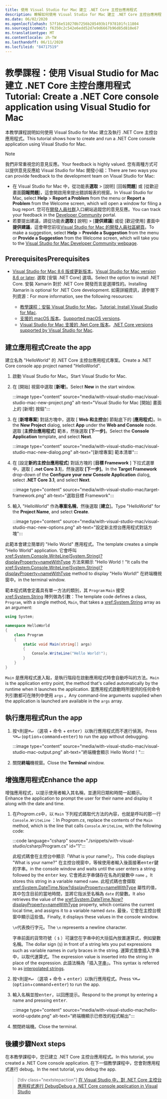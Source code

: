 ```yaml
---
title: 使用 Visual Studio for Mac 建立 .NET Core 主控台應用程式
description: 瞭解如何使用 Visual Studio for Mac 建立 .NET Core 主控台應用程式。
ms.date: 06/02/2020
ms.openlocfilehash: 57f16e510270b7256b285493b1f978101fc11804
ms.sourcegitcommit: f6350c2c542e6edd52d7e9d6667b96d85d810e67
ms.translationtype: MT
ms.contentlocale: zh-TW
ms.lasthandoff: 06/11/2020
ms.locfileid: "84717519"
---
```

# <a name="tutorial-create-a-net-core-console-application-using-visual-studio-for-mac"></a><span data-ttu-id="ef1e9-103">教學課程：使用 Visual Studio for Mac 建立 .NET Core 主控台應用程式</span><span class="sxs-lookup"><span data-stu-id="ef1e9-103">Tutorial: Create a .NET Core console application using Visual Studio for Mac</span></span>

<span data-ttu-id="ef1e9-104">本教學課程說明如何使用 Visual Studio for Mac 建立及執行 .NET Core 主控台應用程式。</span><span class="sxs-lookup"><span data-stu-id="ef1e9-104">This tutorial shows how to create and run a .NET Core console application using Visual Studio for Mac.</span></span>

> [!NOTE]
> <span data-ttu-id="ef1e9-105">我們非常重視您的意見反應。</span><span class="sxs-lookup"><span data-stu-id="ef1e9-105">Your feedback is highly valued.</span></span> <span data-ttu-id="ef1e9-106">您有兩種方式可以提供意見反應給 Visual Studio for Mac 開發小組：</span><span class="sxs-lookup"><span data-stu-id="ef1e9-106">There are two ways you can provide feedback to the development team on Visual Studio for Mac:</span></span>
>
> * <span data-ttu-id="ef1e9-107">在 Visual Studio for Mac 中，從功能表**選取**  >  [說明] [回報**問題**] 或 [從歡迎畫面**回報問題**]，這會開啟用來提出錯誤報表的視窗。</span><span class="sxs-lookup"><span data-stu-id="ef1e9-107">In Visual Studio for Mac, select **Help** > **Report a Problem** from the menu or **Report a Problem** from the Welcome screen, which will open a window for filing a bug report.</span></span> <span data-ttu-id="ef1e9-108">您可在[開發人員社群](https://developercommunity.visualstudio.com/spaces/8/index.html)入口網站追蹤您的意見反應。</span><span class="sxs-lookup"><span data-stu-id="ef1e9-108">You can track your feedback in the [Developer Community](https://developercommunity.visualstudio.com/spaces/8/index.html) portal.</span></span>
> * <span data-ttu-id="ef1e9-109">若要提出建議，請從功能表**選取 [** 說明]  >  [**提供建議**] 或從 [歡迎使用] 畫面中**提供建議**，這會帶您前往[Visual Studio for Mac 的開發人員社區網頁](https://developercommunity.visualstudio.com/content/idea/post.html?space=41)。</span><span class="sxs-lookup"><span data-stu-id="ef1e9-109">To make a suggestion, select **Help** > **Provide a Suggestion** from the menu or **Provide a Suggestion** from the Welcome screen, which will take you to the [Visual Studio for Mac Developer Community webpage](https://developercommunity.visualstudio.com/content/idea/post.html?space=41).</span></span>

## <a name="prerequisites"></a><span data-ttu-id="ef1e9-110">Prerequisites</span><span class="sxs-lookup"><span data-stu-id="ef1e9-110">Prerequisites</span></span>

* <span data-ttu-id="ef1e9-111">[Visual Studio for Mac 8.6 版或更新版本](https://visualstudio.microsoft.com/vs/mac/?utm_medium=microsoft&utm_source=docs.microsoft.com&utm_campaign=inline+link)。</span><span class="sxs-lookup"><span data-stu-id="ef1e9-111">[Visual Studio for Mac version 8.6 or later](https://visualstudio.microsoft.com/vs/mac/?utm_medium=microsoft&utm_source=docs.microsoft.com&utm_campaign=inline+link).</span></span> <span data-ttu-id="ef1e9-112">選取 [安裝 .NET Core] 選項。</span><span class="sxs-lookup"><span data-stu-id="ef1e9-112">Select the option to install .NET Core.</span></span> <span data-ttu-id="ef1e9-113">安裝 Xamarin 對於 .NET Core 開發而言是選擇性的。</span><span class="sxs-lookup"><span data-stu-id="ef1e9-113">Installing Xamarin is optional for .NET Core development.</span></span> <span data-ttu-id="ef1e9-114">如需詳細資訊，請參閱下列資源：</span><span class="sxs-lookup"><span data-stu-id="ef1e9-114">For more information, see the following resources:</span></span>

  * <span data-ttu-id="ef1e9-115">[教學課程：安裝 Visual Studio for Mac](/visualstudio/mac/installation)。</span><span class="sxs-lookup"><span data-stu-id="ef1e9-115">[Tutorial: Install Visual Studio for Mac](/visualstudio/mac/installation).</span></span>
  * <span data-ttu-id="ef1e9-116">[支援的 macOS 版本](../install/dependencies.md?pivots=os-macos)。</span><span class="sxs-lookup"><span data-stu-id="ef1e9-116">[Supported macOS versions](../install/dependencies.md?pivots=os-macos).</span></span>
  * <span data-ttu-id="ef1e9-117">[Visual Studio for Mac 支援的 .Net Core 版本](/visualstudio/mac/net-core-support)。</span><span class="sxs-lookup"><span data-stu-id="ef1e9-117">[.NET Core versions supported by Visual Studio for Mac](/visualstudio/mac/net-core-support).</span></span>

## <a name="create-the-app"></a><span data-ttu-id="ef1e9-118">建立應用程式</span><span class="sxs-lookup"><span data-stu-id="ef1e9-118">Create the app</span></span>

<span data-ttu-id="ef1e9-119">建立名為 "HelloWorld" 的 .NET Core 主控台應用程式專案。</span><span class="sxs-lookup"><span data-stu-id="ef1e9-119">Create a .NET Core console app project named "HelloWorld".</span></span>

1. <span data-ttu-id="ef1e9-120">啟動 Visual Studio for Mac。</span><span class="sxs-lookup"><span data-stu-id="ef1e9-120">Start Visual Studio for Mac.</span></span>

1. <span data-ttu-id="ef1e9-121">在 [開始] 視窗中選取 [**新增**]。</span><span class="sxs-lookup"><span data-stu-id="ef1e9-121">Select **New** in the start window.</span></span>

   :::image type="content" source="media/with-visual-studio-mac/visual-studio-mac-new-project.png" alt-text="Visual Studio for Mac [開始] 畫面上的 [新增] 按鈕":::

1. <span data-ttu-id="ef1e9-123">在 [**新增專案**] 對話方塊中，選取 [ **Web 和主控台**] 節點底下的 [**應用程式**]。</span><span class="sxs-lookup"><span data-stu-id="ef1e9-123">In the **New Project** dialog, select **App** under the **Web and Console** node.</span></span> <span data-ttu-id="ef1e9-124">選取 [**主控台應用程式**] 範本，然後選取 **[下一步]**。</span><span class="sxs-lookup"><span data-stu-id="ef1e9-124">Select the **Console Application** template, and select **Next**.</span></span>

   :::image type="content" source="media/with-visual-studio-mac/visual-studio-mac-new-dialog.png" alt-text="[新增專案] 範本清單":::

1. <span data-ttu-id="ef1e9-126">在 [設定**新的主控台應用程式**] 對話方塊的 [**目標 Framework** ] 下拉式選單中，選取 [ **.net Core 3.1**]，然後選取 **[下一步]**。</span><span class="sxs-lookup"><span data-stu-id="ef1e9-126">In the **Target Framework** drop-down of the **Configure your new Console Application** dialog, select **.NET Core 3.1**, and select **Next**.</span></span>

   :::image type="content" source="media/with-visual-studio-mac/target-framework.png" alt-text="選取目標 Framework":::

1. <span data-ttu-id="ef1e9-128">輸入 "HelloWorld" 作為**專案名稱**，然後選取 [**建立**]。</span><span class="sxs-lookup"><span data-stu-id="ef1e9-128">Type "HelloWorld" for the **Project Name**, and select **Create**.</span></span>

   :::image type="content" source="media/with-visual-studio-mac/visual-studio-mac-new-options.png" alt-text="設定新主控台應用程式對話方塊":::

<span data-ttu-id="ef1e9-130">此範本會建立簡單的 "Hello World" 應用程式。</span><span class="sxs-lookup"><span data-stu-id="ef1e9-130">The template creates a simple "Hello World" application.</span></span> <span data-ttu-id="ef1e9-131">它會呼叫 <xref:System.Console.WriteLine(System.String)?displayProperty=nameWithType> 方法來顯示 "Hello World！"</span><span class="sxs-lookup"><span data-stu-id="ef1e9-131">It calls the <xref:System.Console.WriteLine(System.String)?displayProperty=nameWithType> method to display "Hello World!"</span></span> <span data-ttu-id="ef1e9-132">在終端機視窗中。</span><span class="sxs-lookup"><span data-stu-id="ef1e9-132">in the terminal window.</span></span>

<span data-ttu-id="ef1e9-133">範本程式碼會定義具有單一方法的類別，其 `Program` `Main` 接受 <xref:System.String> 陣列做為引數：</span><span class="sxs-lookup"><span data-stu-id="ef1e9-133">The template code defines a class, `Program`, with a single method, `Main`, that takes a <xref:System.String> array as an argument:</span></span>

```csharp
using System;

namespace HelloWorld
{
    class Program
    {
        static void Main(string[] args)
        {
            Console.WriteLine("Hello World!");
        }
    }
}
```

<span data-ttu-id="ef1e9-134">`Main` 是應用程式進入點，是執行階段在啟動應用程式時會自動呼叫的方法。</span><span class="sxs-lookup"><span data-stu-id="ef1e9-134">`Main` is the application entry point, the method that's called automatically by the runtime when it launches the application.</span></span> <span data-ttu-id="ef1e9-135">當應用程式啟動時所提供的任何命令列引數都可在陣列中使用 `args` 。</span><span class="sxs-lookup"><span data-stu-id="ef1e9-135">Any command-line arguments supplied when the application is launched are available in the `args` array.</span></span>

## <a name="run-the-app"></a><span data-ttu-id="ef1e9-136">執行應用程式</span><span class="sxs-lookup"><span data-stu-id="ef1e9-136">Run the app</span></span>

1. <span data-ttu-id="ef1e9-137">按<kbd>⌥</kbd><kbd>則是⌘</kbd><kbd>↵</kbd> （<kbd>選項</kbd> + <kbd>命令</kbd> + <kbd>enter</kbd>）以執行應用程式而不進行偵測。</span><span class="sxs-lookup"><span data-stu-id="ef1e9-137">Press <kbd>⌥</kbd><kbd>⌘</kbd><kbd>↵</kbd> (<kbd>option</kbd>+<kbd>command</kbd>+<kbd>enter</kbd>) to run the app without debugging.</span></span>

   :::image type="content" source="media/with-visual-studio-mac/visual-studio-mac-output.png" alt-text="終端機會顯示 Hello World！":::

1. <span data-ttu-id="ef1e9-139">關閉**終端**機視窗。</span><span class="sxs-lookup"><span data-stu-id="ef1e9-139">Close the **Terminal** window.</span></span>

## <a name="enhance-the-app"></a><span data-ttu-id="ef1e9-140">增強應用程式</span><span class="sxs-lookup"><span data-stu-id="ef1e9-140">Enhance the app</span></span>

<span data-ttu-id="ef1e9-141">增強應用程式，以提示使用者輸入其名稱，並連同日期和時間一起顯示。</span><span class="sxs-lookup"><span data-stu-id="ef1e9-141">Enhance the application to prompt the user for their name and display it along with the date and time.</span></span>

1. <span data-ttu-id="ef1e9-142">在*Program.cs*中，以 `Main` 下列程式碼取代方法的內容，也就是呼叫的那一行 `Console.WriteLine` ：</span><span class="sxs-lookup"><span data-stu-id="ef1e9-142">In *Program.cs*, replace the contents of the `Main` method, which is the line that calls `Console.WriteLine`, with the following code:</span></span>

   :::code language="csharp" source="./snippets/with-visual-studio/csharp/Program.cs" id="1":::

   <span data-ttu-id="ef1e9-143">此程式碼會在主控台中顯示「What is your name?」，</span><span class="sxs-lookup"><span data-stu-id="ef1e9-143">This code displays "What is your name?"</span></span> <span data-ttu-id="ef1e9-144">在主控台視窗中，等候使用者輸入後面接著<kbd>enter</kbd>鍵的字串。</span><span class="sxs-lookup"><span data-stu-id="ef1e9-144">in the console window and waits until the user enters a string followed by the <kbd>enter</kbd> key.</span></span> <span data-ttu-id="ef1e9-145">它會將此字串儲存在名為的變數中 `name` 。</span><span class="sxs-lookup"><span data-stu-id="ef1e9-145">It stores this string in a variable named `name`.</span></span> <span data-ttu-id="ef1e9-146">此程式碼也會擷取 <xref:System.DateTime.Now?displayProperty=nameWithType> 屬性的值，其中包含目前的當地時間，並將它指派至名稱為 `date` 的變數。</span><span class="sxs-lookup"><span data-stu-id="ef1e9-146">It also retrieves the value of the <xref:System.DateTime.Now?displayProperty=nameWithType> property, which contains the current local time, and assigns it to a variable named `date`.</span></span> <span data-ttu-id="ef1e9-147">最後，它會在主控台視窗中顯示這些值。</span><span class="sxs-lookup"><span data-stu-id="ef1e9-147">Finally, it displays these values in the console window.</span></span>

   <span data-ttu-id="ef1e9-148">`\n`代表換行字元。</span><span class="sxs-lookup"><span data-stu-id="ef1e9-148">The `\n` represents a newline character.</span></span>

   <span data-ttu-id="ef1e9-149">字串前面的貨幣符號（ `$` ）可讓您在字串中的大括弧內放置運算式，例如變數名稱。</span><span class="sxs-lookup"><span data-stu-id="ef1e9-149">The dollar sign (`$`) in front of a string lets you put expressions such as variable names in curly braces in the string.</span></span> <span data-ttu-id="ef1e9-150">運算式值會插入字串中，以取代運算式。</span><span class="sxs-lookup"><span data-stu-id="ef1e9-150">The expression value is inserted into the string in place of the expression.</span></span> <span data-ttu-id="ef1e9-151">此語法稱為「插入[字串](../../csharp/language-reference/tokens/interpolated.md)」。</span><span class="sxs-lookup"><span data-stu-id="ef1e9-151">This syntax is referred to as [interpolated strings](../../csharp/language-reference/tokens/interpolated.md).</span></span>

1. <span data-ttu-id="ef1e9-152">按<kbd>⌥</kbd><kbd>則是⌘</kbd><kbd>↵</kbd> （<kbd>選項</kbd> + <kbd>命令</kbd> + <kbd>enter</kbd>）以執行應用程式。</span><span class="sxs-lookup"><span data-stu-id="ef1e9-152">Press <kbd>⌥</kbd><kbd>⌘</kbd><kbd>↵</kbd> (<kbd>option</kbd>+<kbd>command</kbd>+<kbd>enter</kbd>) to run the app.</span></span>

1. <span data-ttu-id="ef1e9-153">輸入名稱並按<kbd>enter</kbd>，以回應提示。</span><span class="sxs-lookup"><span data-stu-id="ef1e9-153">Respond to the prompt by entering a name and pressing <kbd>enter</kbd>.</span></span>

   :::image type="content" source="media/with-visual-studio-mac/hello-world-update.png" alt-text="終端機顯示已修改的程式輸出":::

1. <span data-ttu-id="ef1e9-155">關閉終端機。</span><span class="sxs-lookup"><span data-stu-id="ef1e9-155">Close the terminal.</span></span>

## <a name="next-steps"></a><span data-ttu-id="ef1e9-156">後續步驟</span><span class="sxs-lookup"><span data-stu-id="ef1e9-156">Next steps</span></span>

<span data-ttu-id="ef1e9-157">在本教學課程中，您已建立 .NET Core 主控台應用程式。</span><span class="sxs-lookup"><span data-stu-id="ef1e9-157">In this tutorial, you created a .NET Core console application.</span></span> <span data-ttu-id="ef1e9-158">在下一個教學課程中，您會對應用程式進行 debug。</span><span class="sxs-lookup"><span data-stu-id="ef1e9-158">In the next tutorial, you debug the app.</span></span>

> [!div class="nextstepaction"]
> [<span data-ttu-id="ef1e9-159">在 Visual Studio 中，對 .NET Core 主控台應用程式進行 Debug</span><span class="sxs-lookup"><span data-stu-id="ef1e9-159">Debug a .NET Core console application in Visual Studio</span></span>](debugging-with-visual-studio-mac.md)
